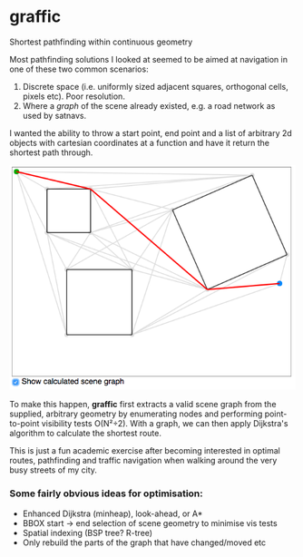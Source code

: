 
# graffic

Shortest pathfinding within continuous geometry

Most pathfinding solutions I looked at seemed to be aimed at navigation in one of these two common scenarios:

1. Discrete space (i.e. uniformly sized adjacent squares, orthogonal cells, pixels etc). Poor resolution.
2. Where a _graph_ of the scene already existed, e.g. a road network as used by satnavs.

I wanted the ability to throw a start point, end point and a list of arbitrary 2d objects with cartesian coordinates at a function and have it return the shortest path through.

![alt tag](https://raw.githubusercontent.com/alanmacleod/graffic/master/pub/screenshot.png)

To make this happen, **graffic** first extracts a valid scene graph from the supplied, arbitrary geometry by enumerating nodes and performing point-to-point visibility tests O(N²÷2). With a graph, we can then apply Dijkstra's algorithm to calculate the shortest route.

This is just a fun academic exercise after becoming interested in optimal routes, pathfinding and traffic navigation when walking around the very busy streets of my city.

### Some fairly obvious ideas for optimisation:

- Enhanced Dijkstra (minheap), look-ahead, or A*
- BBOX start -> end selection of scene geometry to minimise vis tests
- Spatial indexing (BSP tree? R-tree)
- Only rebuild the parts of the graph that have changed/moved etc
